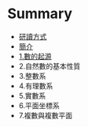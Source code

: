 # Summary

* [研讀方式](yan-du-fang-shi.md)
* [簡介](README.md)
* [1.數的起源](chapter1.md)
* 2.自然數的基本性質
* 3.整數系
* 4.有理數系
* 5.實數系
* 6.平面坐標系
* 7.複數與複數平面

